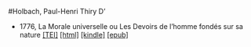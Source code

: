#Holbach, Paul-Henri Thiry D’

* 1776, La Morale universelle ou Les Devoirs de l’homme fondés sur sa nature  <a class="file tei" href="https://hurlus.github.io/tei/holbach1776_morale.xml">[TEI]</a>  <a class="file html" href="https://hurlus.github.io/holbach/holbach1776_morale.html">[html]</a>  <a class="file mobi" href="https://hurlus.github.io/holbach/holbach1776_morale.mobi">[kindle]</a>  <a class="file epub" href="https://hurlus.github.io/holbach/holbach1776_morale.epub">[epub]</a> 
